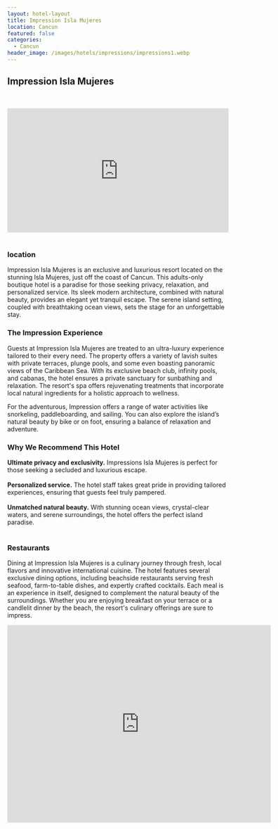 ```yaml
---
layout: hotel-layout
title: Impression Isla Mujeres
location: Cancun
featured: false
categories:
  - Cancun
header_image: /images/hotels/impressions/impressions1.webp
---
```

## Impression Isla Mujeres  
&nbsp;  

<style>.embed-container { position: relative; padding-bottom: 56.25%; height: 0; overflow: hidden; max-width: 100%; } .embed-container iframe, .embed-container object, .embed-container embed { position: absolute; top: 0; left: 0; width: 100%; height: 100%; }</style>

<div class="embed-container"><iframe src="https://www.youtube.com/embed/wnl3B5GCBEI" frameborder="0" allowfullscreen=""></iframe></div>
&nbsp;  

### location

Impression Isla Mujeres is an exclusive and luxurious resort located on the stunning Isla Mujeres, just off the coast of Cancun. This adults-only boutique hotel is a paradise for those seeking privacy, relaxation, and personalized service. Its sleek modern architecture, combined with natural beauty, provides an elegant yet tranquil escape. The serene island setting, coupled with breathtaking ocean views, sets the stage for an unforgettable stay.  


### The Impression Experience  

Guests at Impression Isla Mujeres are treated to an ultra-luxury experience tailored to their every need. The property offers a variety of lavish suites with private terraces, plunge pools, and some even boasting panoramic views of the Caribbean Sea. With its exclusive beach club, infinity pools, and cabanas, the hotel ensures a private sanctuary for sunbathing and relaxation. The resort's spa offers rejuvenating treatments that incorporate local natural ingredients for a holistic approach to wellness.  


For the adventurous, Impression offers a range of water activities like snorkeling, paddleboarding, and sailing. You can also explore the island’s natural beauty by bike or on foot, ensuring a balance of relaxation and adventure.  

### Why We Recommend This Hotel  

**Ultimate privacy and exclusivity.** Impressions Isla Mujeres is perfect for those seeking a secluded and luxurious escape.  
&nbsp;  
**Personalized service.** The hotel staff takes great pride in providing tailored experiences, ensuring that guests feel truly pampered.  
&nbsp;  
**Unmatched natural beauty.** With stunning ocean views, crystal-clear waters, and serene surroundings, the hotel offers the perfect island paradise.  
&nbsp;  

### Restaurants  

Dining at Impression Isla Mujeres is a culinary journey through fresh, local flavors and innovative international cuisine. The hotel features several exclusive dining options, including beachside restaurants serving fresh seafood, farm-to-table dishes, and expertly crafted cocktails. Each meal is an experience in itself, designed to complement the natural beauty of the surroundings. Whether you are enjoying breakfast on your terrace or a candlelit dinner by the beach, the resort's culinary offerings are sure to impress.  

<div class='map-container center'>

<iframe src="https://www.google.com/maps/embed?pb=!1m18!1m12!1m3!1d3719.5558443385526!2d-86.72330432501381!3d21.209796080485237!2m3!1f0!2f0!3f0!3m2!1i1024!2i768!4f13.1!3m3!1m2!1s0x8f4c2568a1b9e61f%3A0xd3ac81f15b50d882!2sImpression%20Isla%20Mujeres%20by%20Secrets!5e0!3m2!1ses!2smx!4v1723688640243!5m2!1ses!2smx" width="600" height="450" style="border:0;" allowfullscreen="" loading="lazy" referrerpolicy="no-referrer-when-downgrade"></iframe>

</div>
&nbsp;